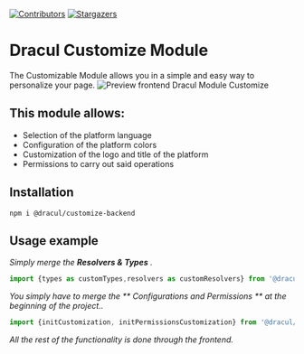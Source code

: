 [![Contributors][contributors-shield]][contributors-url]
[![Stargazers][stars-shield]][stars-url]
# Dracul Customize Module

The Customizable Module allows you in a simple and easy way to personalize your page.
![Preview frontend Dracul Module Customize](https://i.imgur.com/oG06ozZ.png "Preview frontend Dracul Module Customize")

## This module allows:

- Selection of the platform language
- Configuration of the platform colors
- Customization of the logo and title of the platform
- Permissions to carry out said operations

## Installation

```
npm i @dracul/customize-backend
```

## Usage example

_Simply merge the **Resolvers & Types** ._

```js
import {types as customTypes,resolvers as customResolvers} from '@dracul/customize-backend'
```

_You simply have to merge the ** Configurations and Permissions ** at the beginning of the project.._

```js
import {initCustomization, initPermissionsCustomization} from '@dracul/customize-backend'
```
_All the rest of the functionality is done through the frontend._




<!-- MARKDOWN LINKS & IMAGES -->
<!-- https://www.markdownguide.org/basic-syntax/#reference-style-links -->

[stars-shield]: https://img.shields.io/github/stars/draculjs/modular-framework.svg?style=flat-square
[stars-url]: https://github.com/draculjs/modular-framework/stargazers
[contributors-shield]: https://img.shields.io/github/contributors/draculjs/modular-framework.svg?style=flat-square
[contributors-url]: https://github.com/draculjs/modular-framework/graphs/contributors
